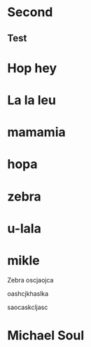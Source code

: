 # Second

## Test

# Hop hey

# La la leu

# mamamia

# hopa
# zebra

# u-lala

# mikle


Zebra
oscjaojca


oashcjkhaslka

saocaskcljasc


# Michael Soul 
